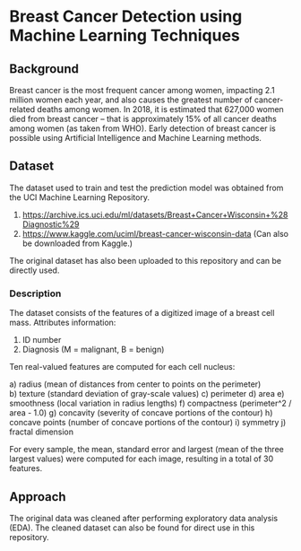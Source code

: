 # Breast Cancer Detection using Machine Learning Techniques
## Background
Breast cancer is the most frequent cancer among women, impacting 2.1 million women each year, and also causes the greatest number of cancer-related deaths among women. In 2018, it is estimated that 627,000 women died from breast cancer – that is approximately 15% of all cancer deaths among women (as taken from WHO). Early detection of breast cancer is possible using Artificial Intelligence and Machine Learning methods. 
## Dataset
The dataset used to train and test the prediction model was obtained from the UCI Machine Learning Repository.
1. https://archive.ics.uci.edu/ml/datasets/Breast+Cancer+Wisconsin+%28Diagnostic%29
2. https://www.kaggle.com/uciml/breast-cancer-wisconsin-data (Can also be downloaded from Kaggle.)

The original dataset has also been uploaded to this repository and can be directly used.
### Description
The dataset consists of the features of a digitized image of a breast cell mass. 
Attributes information:
1) ID number
2) Diagnosis (M = malignant, B = benign)

Ten real-valued features are computed for each cell nucleus:

a) radius (mean of distances from center to points on the perimeter) \
b) texture (standard deviation of gray-scale values)
c) perimeter
d) area
e) smoothness (local variation in radius lengths)
f) compactness (perimeter^2 / area - 1.0)
g) concavity (severity of concave portions of the contour)
h) concave points (number of concave portions of the contour)
i) symmetry
j) fractal dimension 

For every sample, the mean, standard error and largest (mean of the three largest values) were computed for each image, resulting in a total of 30 features.
## Approach
The original data was cleaned after performing exploratory data analysis (EDA). The cleaned dataset can also be found for direct use in this repository. 
